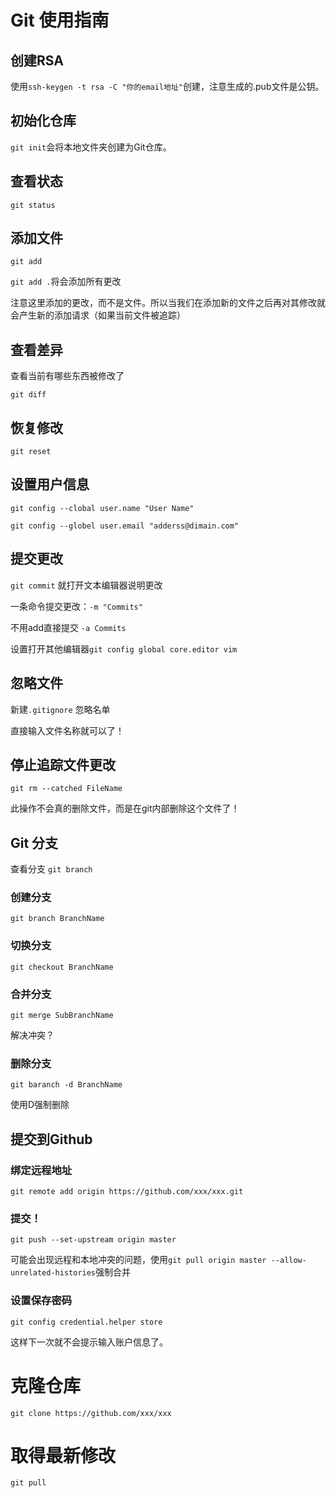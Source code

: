 # Git 使用指南

## 创建RSA

使用`ssh-keygen -t rsa -C "你的email地址"`创建，注意生成的.pub文件是公钥。

## 初始化仓库

`git init`会将本地文件夹创建为Git仓库。

## 查看状态

`git status`

## 添加文件

`git add`

`git add .`将会添加所有更改

注意这里添加的更改，而不是文件。所以当我们在添加新的文件之后再对其修改就会产生新的添加请求（如果当前文件被追踪）

## 查看差异

查看当前有哪些东西被修改了

`git diff`

## 恢复修改

`git reset`

## 设置用户信息

`git config --clobal user.name "User Name"`

`git config --globel user.email "adderss@dimain.com"`

## 提交更改

`git commit` 就打开文本编辑器说明更改

一条命令提交更改：`-m "Commits"`

不用add直接提交 `-a Commits`

设置打开其他编辑器`git config global core.editor vim`

## 忽略文件

新建`.gitignore` 忽略名单

直接输入文件名称就可以了！

## 停止追踪文件更改

`git rm --catched FileName`

此操作不会真的删除文件，而是在git内部删除这个文件了！


## Git 分支

查看分支 `git branch`

### 创建分支

`git branch BranchName`

### 切换分支

`git checkout BranchName`

### 合并分支

`git merge SubBranchName`

解决冲突？

### 删除分支

`git baranch -d BranchName`

使用D强制删除

## 提交到Github

### 绑定远程地址

`git remote add origin https://github.com/xxx/xxx.git`

### 提交！

`git push --set-upstream origin master`

可能会出现远程和本地冲突的问题，使用`git pull origin master --allow-unrelated-histories`强制合并

### 设置保存密码

`git config credential.helper store`

这样下一次就不会提示输入账户信息了。

# 克隆仓库

`git clone https://github.com/xxx/xxx`

# 取得最新修改

`git pull`
